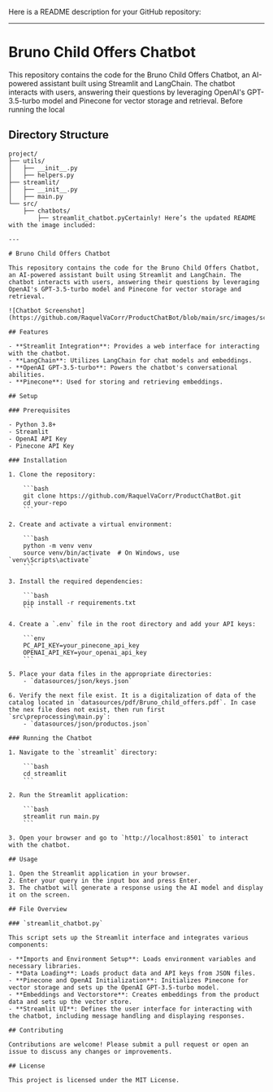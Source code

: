 Here is a README description for your GitHub repository:

---

# Bruno Child Offers Chatbot

This repository contains the code for the Bruno Child Offers Chatbot, an AI-powered assistant built using Streamlit and LangChain. The chatbot interacts with users, answering their questions by leveraging OpenAI's GPT-3.5-turbo model and Pinecone for vector storage and retrieval. Before running the local 

## Directory Structure

```
project/
├── utils/
│   ├── __init__.py
│   ├── helpers.py
├── streamlit/
│   ├── __init__.py
│   ├── main.py
└── src/
    ├── chatbots/
        ├── streamlit_chatbot.pyCertainly! Here’s the updated README with the image included:

---

# Bruno Child Offers Chatbot

This repository contains the code for the Bruno Child Offers Chatbot, an AI-powered assistant built using Streamlit and LangChain. The chatbot interacts with users, answering their questions by leveraging OpenAI's GPT-3.5-turbo model and Pinecone for vector storage and retrieval.

![Chatbot Screenshot](https://github.com/RaquelVaCorr/ProductChatBot/blob/main/src/images/screenshot_chatbot.png)

## Features

- **Streamlit Integration**: Provides a web interface for interacting with the chatbot.
- **LangChain**: Utilizes LangChain for chat models and embeddings.
- **OpenAI GPT-3.5-turbo**: Powers the chatbot's conversational abilities.
- **Pinecone**: Used for storing and retrieving embeddings.

## Setup

### Prerequisites

- Python 3.8+
- Streamlit
- OpenAI API Key
- Pinecone API Key

### Installation

1. Clone the repository:

    ```bash
    git clone https://github.com/RaquelVaCorr/ProductChatBot.git
    cd your-repo
    ```

2. Create and activate a virtual environment:

    ```bash
    python -m venv venv
    source venv/bin/activate  # On Windows, use `venv\Scripts\activate`
    ```

3. Install the required dependencies:

    ```bash
    pip install -r requirements.txt
    ```

4. Create a `.env` file in the root directory and add your API keys:

    ```env
    PC_API_KEY=your_pinecone_api_key
    OPENAI_API_KEY=your_openai_api_key
    ```

5. Place your data files in the appropriate directories:
    - `datasources/json/keys.json`

6. Verify the next file exist. It is a digitalization of data of the catalog located in `datasources/pdf/Bruno_child_offers.pdf`. In case the nex file does not exist, then run first `src\preprocessing\main.py`:
    - `datasources/json/productos.json`

### Running the Chatbot

1. Navigate to the `streamlit` directory:

    ```bash
    cd streamlit
    ```

2. Run the Streamlit application:

    ```bash
    streamlit run main.py
    ```

3. Open your browser and go to `http://localhost:8501` to interact with the chatbot.

## Usage

1. Open the Streamlit application in your browser.
2. Enter your query in the input box and press Enter.
3. The chatbot will generate a response using the AI model and display it on the screen.

## File Overview

### `streamlit_chatbot.py`

This script sets up the Streamlit interface and integrates various components:

- **Imports and Environment Setup**: Loads environment variables and necessary libraries.
- **Data Loading**: Loads product data and API keys from JSON files.
- **Pinecone and OpenAI Initialization**: Initializes Pinecone for vector storage and sets up the OpenAI GPT-3.5-turbo model.
- **Embeddings and Vectorstore**: Creates embeddings from the product data and sets up the vector store.
- **Streamlit UI**: Defines the user interface for interacting with the chatbot, including message handling and displaying responses.

## Contributing

Contributions are welcome! Please submit a pull request or open an issue to discuss any changes or improvements.

## License

This project is licensed under the MIT License.


